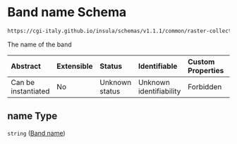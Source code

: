 # Band name Schema

```txt
https://cgi-italy.github.io/insula/schemas/v1.1.1/common/raster-collection.schema.json#/$defs/rasterBand/allOf/0/properties/name
```

The name of the band

| Abstract            | Extensible | Status         | Identifiable            | Custom Properties | Additional Properties | Access Restrictions | Defined In                                                                                             |
| :------------------ | :--------- | :------------- | :---------------------- | :---------------- | :-------------------- | :------------------ | :----------------------------------------------------------------------------------------------------- |
| Can be instantiated | No         | Unknown status | Unknown identifiability | Forbidden         | Allowed               | none                | [raster-collection.schema.json\*](schemas/common/raster-collection.schema.json) |

## name Type

`string` ([Band name](raster-collection-defs-raster-band-allof-raster-band-variable-properties-band-name.md))
